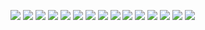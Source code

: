 ![](Source/interview_1_1.png)
![](Source/interview_1_2.png)
![](Source/interview_1_3.png)
![](Source/interview_1_4.png)
![](Source/interview_1_5.png)
![](Source/interview_1_6.png)
![](Source/interview_1_7.png)
![](Source/interview_1_8.png)
![](Source/interview_1_9.png)
![](Source/interview_1_10.png)
![](Source/interview_1_11.png)
![](Source/interview_1_12.png)
![](Source/interview_1_13.png)
![](Source/interview_1_14.png)
![](Source/interview_1_15.png)
